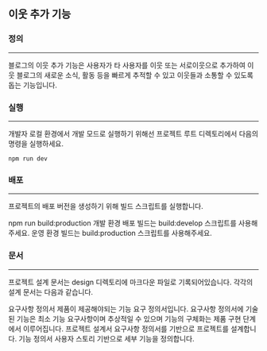 이웃 추가 기능
---

### 정의
---

블로그의 이웃 추가 기능은 사용자가 타 사용자를 이웃 또는 서로이웃으로 추가하여 이웃 블로그의 새로운 소식, 활동 등을 빠르게 추적할 수 있고 이웃들과 소통할 수 있도록 돕는 기능입니다. 

### 실행
---

개발자 로컬 환경에서 개발 모드로 실행하기 위해선 프로젝트 루트 디렉토리에서 다음의 명령을 실행하세요.

```
npm run dev 
```
### 배포
---

프로젝트의 배포 버전을 생성하기 위해 빌드 스크립트를 실행합니다.

npm run build:production
개발 환경 배포 빌드는 build:develop 스크립트를 사용해주세요. 운영 환경 빌드는 build:production 스크립트를 사용해주세요.

### 문서
---

프로젝트 설계 문서는 design 디렉토리에 마크다운 파일로 기록되어있습니다. 각각의 설계 문서는 다음과 같습니다.

요구사항 정의서
제품이 제공해야되는 기능 요구 정의서입니다.
요구사항 정의서에 기술된 기능은 최소 기능 요구사항이며 추상적일 수 있으며 기능의 구체화는 제품 구현 단계에서 이루어집니다.
프로젝트 설계서
요구사항 정의서를 기반으로 프로젝트를 설계합니다.
기능 정의서
사용자 스토리 기반으로 세부 기능을 정의합니다.